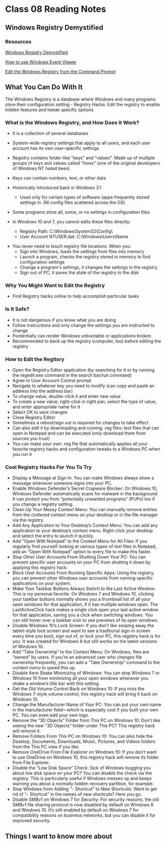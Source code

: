 # Class 08 Reading Notes

## Windows Registry Demystified

### Resources

[Windows Registry Demystified](https://www.howtogeek.com/370022/windows-registry-demystified-what-you-can-do-with-it/)

[How to use Windows Event Viewer](https://www.faqforge.com/windows/windows-10/what-is-event-viewer-and-how-to-use-it-in-windows-10/)

[Edit the Windows Registry from the Command Prompt](https://www.howtogeek.com/677453/how-to-edit-the-windows-registry-from-the-command-prompt/)

## What You Can Do With It

The Windows Registry is a database where Windows and many programs store their configuration setting
    - Registry Hacks: Edit the registry to enable hidden features and tweak specific options

### What is the Windows Registry, and How Does It Work?

- It is a collection of several databases
- System-wide registry settings that apply to all users, and each user account has its own user-specific settings
- Registry contains folder-like "keys" and "values". Made up of multiple groups of keys and values called "hives" (one of the original developers of Windows NT hated bees)
- Keys can contain numbers, text, or other data
- Historically introduced back in Windows 3.1
  - Used only for certain types of software (apps frequently stored settings in .INI config files scattered across the OS)
- Some programs store all, some, or no settings in configuration files

- In Windows 10 and 7, you cannot edits these files directly:
  - Registry Path: C:\Windows\System32\Config\
  - User Account NTUSER.dat: C:\Windows\Users\Name
>
- You never need to touch registry file locations. When you:
  - Sign into Windows, loads the settings from files into memory
  - Launch a program, checks the registry stored in memory to find configuration settings
  - Change a program's settings, it changes the settings in the registry
  - Sign out of PC, it saves the state of the registry to the disk

### Why You Might Want to Edit the Registry

- Find Registry hacks online to help accomplish particular tasks

### Is It Safe?

- It is not dangerous if you know what you are doing
- Follow instructions and only change the settings you are instructed to change
- Pontentially can render Windows unbootable or applications broken
- Recommended to back up the registry (computer, too) before editing the registry

### How to Edit the Regitsry

- Open the Registry Editor application (by searching for it or by running the regedit.exe command in the search bar/run command)
- Agree to User Account Control prompt
- Navigate to whatever key you need to modify (can copy and paste an address into the address bar)
- To change value, double-click it and enter new value
- To create a new value, right-click in right pan, select the type of value, and enter appropriate name for it
- Select OK to save changes
- Close Registry Editor
- Sometimes a reboot/sign out is required for changes to take effect
- Can also edit it by downloading and running .reg files: text files that can open in Notepad and can be executed (only download them from sources you trust)
- You can make your own .reg file that automatically applies all your favorite registry hacks and configuration tweaks to a Windows PC when you run it

### Cool Registry Hacks For You To Try

- Display a Message at Sign In: You can make Windows always show a message whenever someone signs into your PC.
- Enable Windows Defender’s Secret Crapware Blocker: On Windows 10, Windows Defender automatically scans for malware in the background. It can protect you from “potentially unwanted programs” (PUPs) too if you change a registry setting.
- Clean Up Your Messy Context Menu: You can manually remove entries from the cluttered context menu on your desktop or in the file manager via the registry.
- Add Any Application to Your Desktop’s Context Menu: You can add any application to your desktop’s context menu. Right-click your desktop and select the entry to launch it quickly.
- Add “Open With Notepad” to the Context Menu for All Files: If you regularly find yourself looking at various types of text files in Notepad, add an “Open With Notepad” option to every file to make this faster.
- Stop Other User Accounts From Shutting Down Your PC: You can prevent specific user accounts on your PC from shutting it down by applying this registry hack.
- Block User Accounts From Running Specific Apps: Using the registry, you can prevent other Windows user accounts from running specific applications on your system.
- Make Your Taskbar Buttons Always Switch to the Last Active Window: This is my personal favorite. On Windows 7 and Windows 10, clicking your taskbar buttons normally shows you a thumbnail list of all your open windows for that application, if it has multiple windows open. The LastActiveClick hack makes a single click open your last active window for that application, saving you a click when switching windows. You can still hover over a taskbar icon to see previews of its open windows.
- Disable Windows 10’s Lock Screen: If you don’t like swiping away the tablet-style lock screen and want to see a traditional sign-in screen every time you boot, sign out of, or lock your PC, this registry hack is for you. It was created for Windows 8 but still works on the latest versions of Windows 10.
- Add “Take Ownership” to the Context Menu: On Windows, files are “owned” by users. If you’re an advanced user who changes file ownership frequently, you can add a “Take Ownership” command to the context menu to speed this up.
- Disable Aero Shake Minimizing of Windows: You can stop Windows 7 or Windows 10 from minimizing all your open windows whenever you shake a window’s title bar with this setting.
- Get the Old Volume Control Back on Windows 10: If you miss the Windows 7-style volume control, this registry hack will bring it back on Windows 10.
- Change the Manufacturer Name of Your PC: You can put your own name in the manufacturer field—which is especially cool if you built your own PC. You can even add your own logo.
- Remove the “3D Objects” Folder from This PC on Windows 10: Don’t like seeing the new “3D Objects” folder under This PC? This registry hack will remove it.
- Remove Folders From This PC on Windows 10: You can also hide the Desktop, Documents, Downloads, Music, Pictures, and Videos folders from the This PC view if you like.
- Remove OneDrive From File Explorer on Windows 10: If you don’t want to use OneDrive on Windows 10, this registry hack will remove its folder from File Explorer.
- Disable the “Low Disk Space” Check: Sick of Windows bugging you about low disk space on your PC? You can disable the check via the registry. This is particularly useful if Windows messes up and keeps warning you about a normally hidden recovery partition, for example.
- Stop Windows from Adding “- Shortcut” to New Shortcuts: Want to get rid of “- Shortcut” in the names of new shortcuts? Here you go.
- Disable SMBv1 on Windows 7 for Security: For security reasons, the old SMBv1 file sharing protocol is now disabled by default on Windows 8 and Windows 10. It’s still enabled by default on Windows 7 for compatibility reasons on business networks, but you can disable it for improved security.
  
## Things I want to know more about
